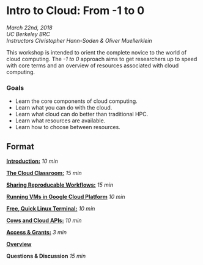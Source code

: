 # Intro to Cloud: From -1 to 0
*March 22nd, 2018*  
*UC Berkeley BRC*  
*Instructors Christopher Hann-Soden & Oliver Muellerklein*

This workshop is intended to orient the complete novice to the world of cloud computing. The *-1 to 0* approach aims to get researchers up to speed with core terms and an overview of resources associated with cloud computing.  

### Goals
- Learn the core components of cloud computing.
- Learn what you can do with the cloud.
- Learn what cloud can do better than traditional HPC.
- Learn what resources are available.
- Learn how to choose between resources.

## Format

[**Introduction:**](Introduction.md) *10 min* 

[**The Cloud Classroom:**](Cloud_Classroom.md) *15 min*

[**Sharing Reproducable Workflows:**](cloud_workflow.md) *15 min* 

[**Running VMs in Google Cloud Platform**](GCP_VMs.md) *10 min* 

[**Free, Quick Linux Terminal:**](GCP_Cloud_Shell.md) *10 min*

[**Cows and Cloud APIs:**](GEE_Notebook.md) *10 min*

[**Access & Grants:**](Access_Grants.md) *3 min*

[**Overview**](Overview.md)
 
**Questions & Discussion** *15 min*
